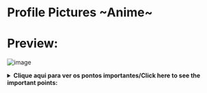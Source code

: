 # Profile Pictures ~Anime~

# Preview:

![image](https://user-images.githubusercontent.com/110054625/182037798-9892fbe5-04b3-45ae-a02a-07831389e597.png)


<details>
  <summary><b>Clique aqui para ver os pontos importantes/Click here to see the important points:</b></summary>
  <br/>


## Pontos importantes:

- Tem +30 fotos pra vc usar de perfil.
- Sempre que eu puder, eu atualizo.
- A lista das fotos não está organizada, mas pelo menos está numerada.
-  A qualidade das imagens está variada.

In english:

## Important points:

- There are +30 photos for you to use as a profile.
- Whenever I can, I update.
- The photo list is not organized, but at least it is numbered.
- The quality of the images is varied.





